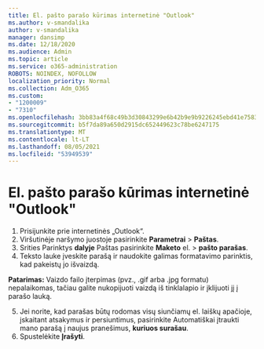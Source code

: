 ```yaml
---
title: El. pašto parašo kūrimas internetinė "Outlook"
ms.author: v-smandalika
author: v-smandalika
manager: dansimp
ms.date: 12/18/2020
ms.audience: Admin
ms.topic: article
ms.service: o365-administration
ROBOTS: NOINDEX, NOFOLLOW
localization_priority: Normal
ms.collection: Adm_O365
ms.custom:
- "1200009"
- "7310"
ms.openlocfilehash: 3bb83a4f68c49b3d30843299e6b42b9e9b9226245ebd41e75831694b95839c46
ms.sourcegitcommit: b5f7da89a650d2915dc652449623c78be6247175
ms.translationtype: MT
ms.contentlocale: lt-LT
ms.lasthandoff: 08/05/2021
ms.locfileid: "53949539"
---
```

# <a name="create-an-email-signature-in-outlook-on-the-web"></a>El. pašto parašo kūrimas internetinė "Outlook"

1. Prisijunkite prie internetinės „Outlook“.
2. Viršutinėje naršymo juostoje pasirinkite **Parametrai**  >  **Paštas**.
3. Srities Parinktys **dalyje** Paštas pasirinkite  **Maketo** el.  >  **pašto parašas**.
4. Teksto lauke įveskite parašą ir naudokite galimas formatavimo parinktis, kad pakeistų jo išvaizdą.

**Patarimas:** Vaizdo failo įterpimas (pvz., .gif arba .jpg formatu) nepalaikomas, tačiau galite nukopijuoti vaizdą iš tinklalapio ir įklijuoti jį į parašo lauką.

5. Jei norite, kad parašas būtų rodomas visų siunčiamų el. laiškų apačioje, įskaitant atsakymus ir persiuntimus, pasirinkite Automatiškai įtraukti mano parašą į naujus pranešimus, **kuriuos surašau**.
6. Spustelėkite **Įrašyti**.
